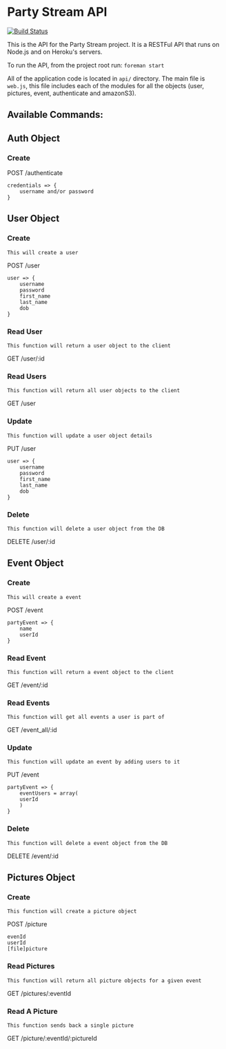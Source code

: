 Party Stream API
=============

[![Build Status](https://travis-ci.org/PartyStream/projectPS.png)](https://travis-ci.org/PartyStream/projectPS)


This is the API for the Party Stream project. It is a RESTFul API that runs on Node.js and on Heroku's servers.

To run the API, from the project root run:
`foreman start`

All of the application code is located in `api/` directory. The main file is `web.js`, this file includes each of the modules for all the objects (user, pictures, event, authenticate and amazonS3).


Available Commands:
---------------------


## Auth Object

### Create
POST /authenticate

    credentials => {
        username and/or password
    }

## User Object

### Create

    This will create a user

POST /user

    user => {
        username
        password
        first_name
        last_name
        dob
    }

### Read User

    This function will return a user object to the client

GET /user/:id


### Read Users

    This function will return all user objects to the client

GET /user

### Update

    This function will update a user object details

PUT /user

    user => {
        username
        password
        first_name
        last_name
        dob
    }

### Delete

    This function will delete a user object from the DB

DELETE /user/:id

## Event Object

### Create

    This will create a event

POST /event

    partyEvent => {
        name
        userId
    }

### Read Event

    This function will return a event object to the client

GET /event/:id


### Read Events

    This function will get all events a user is part of

GET /event_all/:id

### Update

    This function will update an event by adding users to it

PUT /event

    partyEvent => {
        eventUsers = array(
        userId
        )
    }

### Delete

    This function will delete a event object from the DB

DELETE /event/:id

## Pictures Object

### Create

    This function will create a picture object

POST /picture

    evenId
    userId
    [file]picture

### Read Pictures

    This function will return all picture objects for a given event

GET /pictures/:eventId

### Read A Picture

    This function sends back a single picture

GET /picture/:eventId/:pictureId
